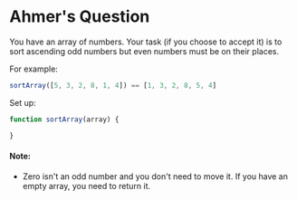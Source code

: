 # Ahmer's Question

You have an array of numbers. Your task (if you choose to accept it) is to sort ascending odd numbers but even numbers must be on their places.

For example:
```js
sortArray([5, 3, 2, 8, 1, 4]) == [1, 3, 2, 8, 5, 4]
```

Set up:
```js
function sortArray(array) {

}
```
#### Note: 
- Zero isn't an odd number and you don't need to move it. If you have an empty array, you need to return it.
